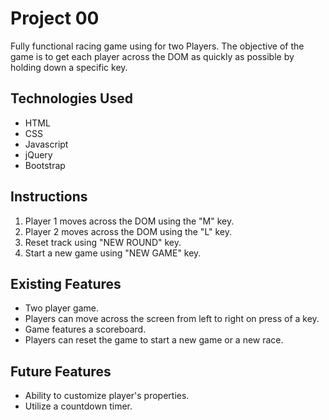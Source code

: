 # Project 00

Fully functional racing game using for two Players. The objective of the game is to get each player across the DOM as quickly as possible by holding down a specific key.

## Technologies Used
* HTML
* CSS
* Javascript
* jQuery
* Bootstrap

## Instructions

1. Player 1 moves across the DOM using the "M" key.
1. Player 2 moves across the DOM using the "L" key.
1. Reset track using "NEW ROUND" key.
1. Start a new game using "NEW GAME" key.

## Existing Features
* Two player game.
* Players can move across the screen from left to right on press of a key.
* Game features a scoreboard.
* Players can reset the game to start a new game or a new race.

## Future Features
* Ability to customize player's properties.
* Utilize a countdown timer.
